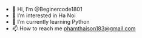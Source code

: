 - 👋 Hi, I’m @Beginercode1801
- 👀 I’m interested in Ha Noi
- 🌱 I’m currently learning Python
- 📫 How to reach me phamthaison183@gmail.com

<!---
Beginercode1801/Beginercode1801 is a ✨ special ✨ repository because its `README.md` (this file) appears on your GitHub profile.
You can click the Preview link to take a look at your changes.
--->
